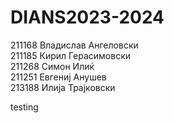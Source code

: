 # DIANS2023-2024

211168 Владислав Ангеловски <br/>
211185 Кирил Герасимовски <br/>
211268 Симон Илиќ <br/>
211251 Евгениј Анушев <br/>
213188 Илија Трајковски <br/>

testing

